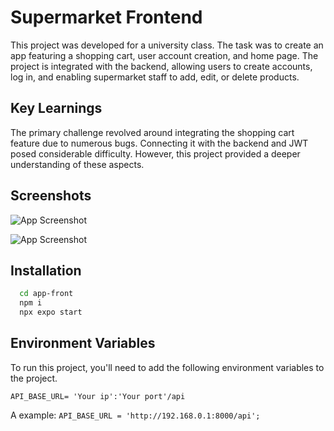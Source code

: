 # Supermarket Frontend

This project was developed for a university class. The task was to create an app featuring a shopping cart, user account creation, and home page. The project is integrated with the backend, allowing users to create accounts, log in, and enabling supermarket staff to add, edit, or delete products.


## Key Learnings
The primary challenge revolved around integrating the shopping cart feature due to numerous bugs. Connecting it with the backend and JWT posed considerable difficulty. However, this project provided a deeper understanding of these aspects.


## Screenshots
![App Screenshot](https://i.postimg.cc/QtLHzXdt/Screenshot-2023-12-21-18-13-53-029-host-exp-exponent.jpg) 

![App Screenshot](https://i.postimg.cc/8Cf7wFD9/IMG-20231221-WA0005.jpg)





## Installation

```bash
  cd app-front
  npm i
  npx expo start
```
    
## Environment Variables

To run this project, you'll need to add the following environment variables to the project.

`API_BASE_URL= 'Your ip':'Your port'/api`

A example: `API_BASE_URL = 'http://192.168.0.1:8000/api';`
